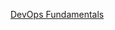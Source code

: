 [DevOps Fundamentals](https://daneweber.github.io/presentations/DevopsFundamentals/DevopsFundamentals.html)

